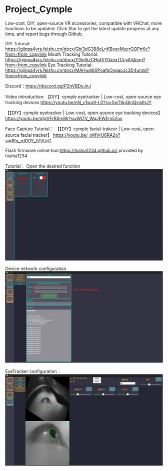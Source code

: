 # Project_Cymple

Low-cost, DIY, open-source VR accessories, compatible with VRChat, more functions to be updated. 
Click Star to get the latest update progress at any time, and report bugs through Github.

DIY Tutorial: https://gijnpa4vrs.feishu.cn/docx/Gbi3dG388oLnKBxsxMucrQQPnKc?from=from_copylink
Mouth Tracking Tutorial: https://gijnpa4vrs.feishu.cn/docx/Y3jid5zCHoOjY0xnxTCcyAjQnog?from=from_copylink
Eye Tracking Tutorial: https://gijnpa4vrs.feishu.cn/docx/MAHudj60PoafqOxgaoJc3D4unzd?from=from_copylink

Discord：https://discord.gg/PZnVBDxJnJ

Video introduction: 
【DIY】cymple eyetracker | Low-cost, open-source eye tracking devices https://youtu.be/nN_c1wu9-L0?si=0wT6pQjnQvis6rJY

【【DIY】cymple eyetracker | Low-cost, open-source eye tracking devices】 https://youtu.be/qtgVFrBSm8k?si=WIZV_WqJEWEm52us

Face Capture Tutorial： 【【DIY】cymple facial-trakcer | Low-cost, open-source facial tracker】 https://youtu.be/_oMVrU6RA2o?si=6fq_rdO0Y_tVVUrG

Flash firmware online tool:https://hiahia1234.github.io/ provided by hiahia1234

Tutorial：
Open the desired function
![image](https://github.com/Dominocs/Project_Cymple/blob/main/tutorial/step1.png)

Device network configuration
![image](https://github.com/Dominocs/Project_Cymple/blob/main/tutorial/step2.png)

EyeTracker configuration：
![image](https://github.com/Dominocs/Project_Cymple/blob/main/tutorial/step3.png)
